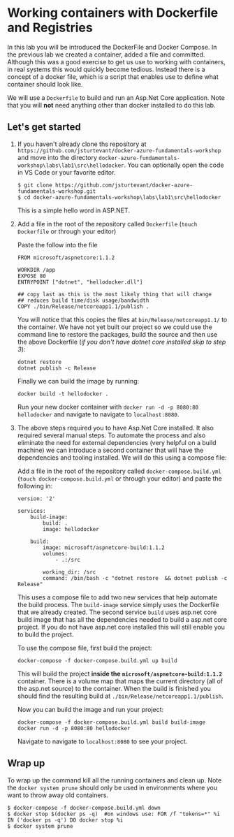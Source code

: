 # Working containers with Dockerfile and Registries

In this lab you will be introduced the DockerFile and Docker Compose.  In the previous lab we created a container, added a file and committed.  Although this was a good exercise to get us use to working with containers, in real systems this would quickly become tedious.  Instead there is a concept of a docker file, which is a script that enables use to define what container should look like.  

We will use a ```Dockerfile``` to build and run an Asp.Net Core application.  Note that you will **not** need anything other than docker installed to do this lab.

## Let's get started
1. If you haven't already clone ths repository at ```https://github.com/jsturtevant/docker-azure-fundamentals-workshop``` and move into the directory ```docker-azure-fundamentals-workshop\labs\lab1\src\hellodocker```.  You can optionally open the code in VS Code or your favorite editor.

    ``` 
    $ git clone https://github.com/jsturtevant/docker-azure-fundamentals-workshop.git
    $ cd docker-azure-fundamentals-workshop\labs\lab1\src\hellodocker
    ```

    This is a simple hello word in ASP.NET.  

2. Add a file in the root of the repository called ```Dockerfile``` (```touch Dockerfile``` or through your editor)
    
    Paste the follow into the file

    ```
    FROM microsoft/aspnetcore:1.1.2

    WORKDIR /app
    EXPOSE 80
    ENTRYPOINT ["dotnet", "hellodocker.dll"]

    ## copy last as this is the most likely thing that will change
    ## reduces build time/disk usage/bandwidth
    COPY ./bin/Release/netcoreapp1.1/publish .
    ```

    You will notice that this copies the files at ```bin/Release/netcoreapp1.1/``` to the container.  We have not yet built our project so we could use the command line to restore the packages, build the source and then use the above Dockerfile (*if you don't have dotnet core installed skip to step 3*):
    
    ```
    dotnet restore
    dotnet publish -c Release
    ```  

    Finally we can build the image by running:

    ```
    docker build -t hellodocker .
    ```

    Run your new docker container with ```docker run -d -p 8080:80 hellodocker``` and navigate to navigate to ```localhost:8080```.

3. The above steps required you to have Asp.Net Core installed.  It also required several manual steps. To automate the process and also eliminate the need for external dependencies (very helpful on a build machine) we can introduce a second container that will have the dependencies and tooling installed.  We will do this using a compose file:

     Add a file in the root of the repository called ```docker-compose.build.yml``` (```touch docker-compose.build.yml``` or through your editor) and paste the following in:

    ```
    version: '2'

    services:
        build-image:
            build: .
            image: hellodocker

        build:
            image: microsoft/aspnetcore-build:1.1.2
            volumes:
                - .:/src

            working_dir: /src
            command: /bin/bash -c "dotnet restore  && dotnet publish -c Release"

    ```

    This uses a compose file to add two new services that help automate the build process.  The ```build-image``` service simply uses the Dockerfile that we already created.  The second service ```build``` uses asp.net core build image that has all the dependencies needed to build a asp.net core project. If you do not have asp.net core installed this will still enable you to build the project.

    To use the compose file, first build the project:

    ```
    docker-compose -f docker-compose.build.yml up build
    ```

    This will build the project **inside the ```microsoft/aspnetcore-build:1.1.2```** container.  There is a volume map that maps the current directory (all of the asp.net source) to the container.  When the build is finished you should find the resulting build at ```./bin/Release/netcoreapp1.1/publish```.  

    Now you can build the image and run your project:

    ```
    docker-compose -f docker-compose.build.yml build build-image
    docker run -d -p 8080:80 hellodocker
    ```

    Navigate to navigate to ```localhost:8080``` to see your project. 

## Wrap up
To wrap up the command kill all the running containers and clean up.  Note the ```docker system prune``` should only be used in environments where you want to throw away old containers.

```
$ docker-compose -f docker-compose.build.yml down
$ docker stop $(docker ps -q)  #on windows use: FOR /f "tokens=*" %i IN ('docker ps -q') DO docker stop %i
$ docker system prune
```